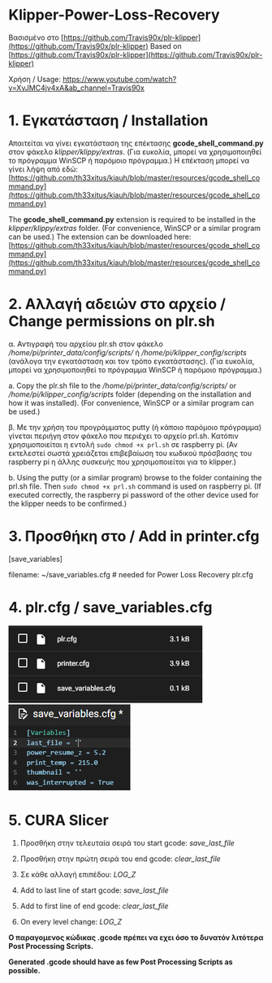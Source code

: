 # Klipper-Power-Loss-Recovery

Βασισμένο στο [https://github.com/Travis90x/plr-klipper](https://github.com/Travis90x/plr-klipper)
Based on [https://github.com/Travis90x/plr-klipper](https://github.com/Travis90x/plr-klipper)

Χρήση / Usage:
<https://www.youtube.com/watch?v=XvJMC4jv4xA&ab_channel=Travis90x>

# 1. Εγκατάσταση / Installation

Απαιτείται να γίνει εγκατάσταση της επέκτασης **gcode_shell_command.py** στον φάκελο *klipper/klippy/extras*. 
(Για ευκολία, μπορεί να χρησιμοποιηθεί το πρόγραμμα WinSCP ή παρόμοιο πρόγραμμα.)
Η επέκταση μπορεί να γίνει λήψη από εδώ: [https://github.com/th33xitus/kiauh/blob/master/resources/gcode_shell_command.py](https://github.com/th33xitus/kiauh/blob/master/resources/gcode_shell_command.py)

The **gcode_shell_command.py** extension is required to be installed in the *klipper/klippy/extras* folder. 
(For convenience, WinSCP or a similar program can be used.)
The extension can be downloaded here: [https://github.com/th33xitus/kiauh/blob/master/resources/gcode_shell_command.py](https://github.com/th33xitus/kiauh/blob/master/resources/gcode_shell_command.py)

# 2. Αλλαγή αδειών στο αρχείο / Change permissions on plr.sh

α. Αντιγραφή του αρχείου plr.sh στον φάκελο */home/pi/printer_data/config/scripts/* ή */home/pi/klipper_config/scripts* (ανάλογα την εγκατάσταση και τον τρόπο εγκατάστασης).
(Για ευκολία, μπορεί να χρησιμοποιηθεί το πρόγραμμα WinSCP ή παρόμοιο πρόγραμμα.)

a. Copy the plr.sh file to the */home/pi/printer_data/config/scripts/* or */home/pi/klipper_config/scripts* folder (depending on the installation and how it was installed).
(For convenience, WinSCP or a similar program can be used.)

β. Με την χρήση του προγράμματος putty (ή κάποιο παρόμοιο πρόγραμμα) γίνεται περιήγη στον φάκελο που περιέχει το αρχείο prl.sh. Κατόπιν χρησιμοποιείται η εντολή `sudo chmod +x prl.sh` σε raspberry pi.
(Αν εκτελεστεί σωστά χρειάζεται επιβεβαίωση του κωδικού πρόσβασης του raspberry pi η άλλης συσκευής που χρησιμοποιείται για το klipper.)

b. Using the putty (or a similar program) browse to the folder containing the prl.sh file. Then `sudo chmod +x prl.sh` command is used on raspberry pi.
(If executed correctly, the raspberry pi password of the other device used for the klipper needs to be confirmed.)

# 3. Προσθήκη στο / Add in printer.cfg

[save_variables]

filename: ~/save_variables.cfg # needed for Power Loss Recovery plr.cfg

# 4. plr.cfg / save_variables.cfg
![Power Loss Recovery plr.cfg position](prl.cfg__and__save_variables.PNG)
![Variables](save_variables.PNG)

# 5. CURA Slicer

1. Προσθήκη στην τελευταία σειρά του start gcode: *save_last_file*
2. Προσθήκη στην πρώτη σειρά του end gcode: *clear_last_file*
3. Σε κάθε αλλαγή επιπέδου: *LOG_Z*


1. Add to last line of start gcode: *save_last_file*
2. Add to first line of end gcode: *clear_last_file*
3. On every level change: *LOG_Z*

**Ο παραγομενος κώδικας .gcode πρέπει να εχει όσο το δυνατόν λιτότερα Post Processing Scripts.**

**Generated .gcode should have as few Post Processing Scripts as possible.**

